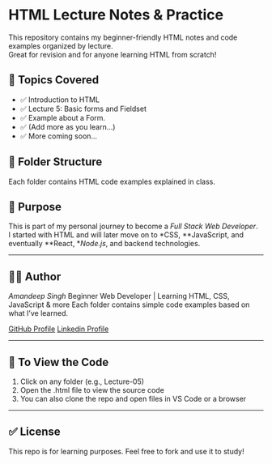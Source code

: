 # HTML Lecture Notes & Practice

This repository contains my beginner-friendly HTML notes and code examples organized by lecture.  
Great for revision and for anyone learning HTML from scratch!

## 🧠 Topics Covered

- ✅ Introduction to HTML
- ✅ Lecture 5: Basic forms and Fieldset
- ✅ Example about a Form.
- ✅ (Add more as you learn...)
- ✅ More coming soon...

## 📁 Folder Structure

Each folder contains HTML code examples explained in class.


## 🚀 Purpose

This is part of my personal journey to become a *Full Stack Web Developer*.  
I started with HTML and will later move on to *CSS, **JavaScript, and eventually **React, **Node.js*, and backend technologies.

---

## 👨‍💻 Author

*Amandeep Singh*
Beginner Web Developer | Learning HTML, CSS, JavaScript & more 
Each folder contains simple code examples based on what I’ve learned.

[GitHub Profile](https://github.com/aman7757) 
[Linkedin Profile](http://www.linkedin.com/in/amandeep-singh712) 

---

## 📌 To View the Code
1. Click on any folder (e.g., Lecture-05)
2. Open the .html file to view the source code
3. You can also clone the repo and open files in VS Code or a browser

---

## ✅ License
This repo is for learning purposes. Feel free to fork and use it to study!

